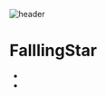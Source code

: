 ![header](https://capsule-render.vercel.app/api?type=waving&color=#8000FF&height=300§ion=header&text=Space%20of%20FalllingStar&fontSize=90)


# FalllingStar

- 
-
